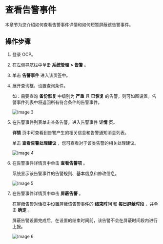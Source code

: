 查看告警事件 
===========================

本章节为您介绍如何查看告警事件详情和如何短暂屏蔽该告警事件。

操作步骤 
-------------------------

1. 登录 OCP。

   

2. 在左侧导航栏中单击 **系统管理** **\>** **告警** 。

   

3. 单击 **告警事件** 进入该页签中。

   

4. 展开查询框，设置查询条件。

   如：需要查询 **备份恢复** 中级别为 **严重** 且 **已恢复** 的告警，则可如图设置。告警事件列表中将返回所有符合条件的告警事件。

   ![Image 3](https://help-static-aliyun-doc.aliyuncs.com/assets/img/zh-CN/1471762561/p439392.png)
   

5. 在告警事件列表单击某条告警，进入告警事件 **详情** 页。

   **详情** 页中可查看到告警产生的相关信息和告警通知消息列表。

   单击 **查看告警处理建议** ，您可查看对于该类告警的相关处理建议。

   ![Image 4](https://help-static-aliyun-doc.aliyuncs.com/assets/img/zh-CN/1471762561/p439391.png)
   

6. 在告警事件详情页中单击 **查看告警项** 。

   系统显示该告警事件的告警规则、基本信息和修改信息。

   ![Image 5](https://help-static-aliyun-doc.aliyuncs.com/assets/img/zh-CN/1471762561/p439390.png)
   

7. 在告警事件详情页中单击 **屏蔽告警** 。

   在屏蔽告警对话框中设置屏蔽该告警事件的 **结束时间** 和 **每日屏蔽时段** ，并单击 **确定** 。

   屏蔽告警设置完成后，在设置的结束时间前，该告警不会在屏蔽时间段内进行上报。

   ![Image 6](https://help-static-aliyun-doc.aliyuncs.com/assets/img/zh-CN/2471762561/p439393.png)
   



